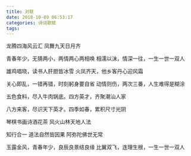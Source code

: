 ```yaml
---
title: 对联
date: 2018-10-09 06:53:17
categories: 诗词歌赋
tags:
---
```

龙腾四海风云汇
凤舞九天日月齐

青春年少，无猜两小，两情两心两相唤
相濡以沫，情深一往，一生一世一双人

雄鸡唱晓，读书人肝胆皆冰雪
火凤齐天，他乡客丹心迎风霜

关心即乱，一错再错，时刻躬身要自省
动情则伤，两次三番，人生难得是糊涂

五色食料，尽入牛肉锅底。四方英才，齐聚潮汕人家

八方来客，尽识天下英才。四季如春，累积尺寸光阴

琴棋书画诗酒花茶
风火山林天地人法

知行合一
道法自然皆因果
阿弥陀佛世无常

玉露金风，青春年少，良辰良景结良缘
比翼双飞，连理生根，一生一世一双人
